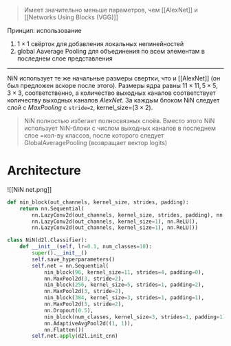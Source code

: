 > Имеет значительно меньше параметров, чем [[AlexNet]] и [[Networks Using Blocks (VGG)]]

Принцип: использование
1. $1 \times 1$ свёрток для добавления локальных нелинейностей
2. global Aaverage Pooling для объединения по всем элементам в последнем слое представления
---
NiN использует те же начальные размеры свертки, что и [[AlexNet]] (он был предложен вскоре после этого). Размеры ядра равны $11\times 11, 5 \times 5, 3 \times 3$, соответственно, а количество выходных каналов соответствует количеству выходных каналов *AlexNet*. 
За каждым блоком NiN следует слой с $MaxPooling$ с `stride=2`, kernel_size=($3\times 2$).

> NiN полностью избегает полносвязных слоёв.
> Вместо этого NiN использует NiN-блоки с числом выходных каналов в последнем слое =кол-ву классов, после которого следует GlobalAveragePooling (возвращает вектор logits)
# Architecture
![[NiN net.png]]
```python
def nin_block(out_channels, kernel_size, strides, padding):
    return nn.Sequential(
        nn.LazyConv2d(out_channels, kernel_size, strides, padding), nn.ReLU(),
        nn.LazyConv2d(out_channels, kernel_size=1), nn.ReLU(),
        nn.LazyConv2d(out_channels, kernel_size=1), nn.ReLU())

```

```python
class NiN(d2l.Classifier):
    def __init__(self, lr=0.1, num_classes=10):
        super().__init__()
        self.save_hyperparameters()
        self.net = nn.Sequential(
            nin_block(96, kernel_size=11, strides=4, padding=0),
            nn.MaxPool2d(3, stride=2),
            nin_block(256, kernel_size=5, strides=1, padding=2),
            nn.MaxPool2d(3, stride=2),
            nin_block(384, kernel_size=3, strides=1, padding=1),
            nn.MaxPool2d(3, stride=2),
            nn.Dropout(0.5),
            nin_block(num_classes, kernel_size=3, strides=1, padding=1),
            nn.AdaptiveAvgPool2d((1, 1)),
            nn.Flatten())
        self.net.apply(d2l.init_cnn)
```